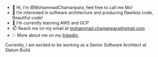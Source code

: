 - 👋 Hi, I’m @MohammadChamanpara, feel free to call me Mo!
- 👀 I’m interested in software architecture and producing flawless code, Beautiful code! 
- 🌱 I’m currently learning AWS and GCP
- 📫 Reach me on my email at mohammad.chamanpara@gmail.com
- ✨ More about me on my [linkedin](https://www.linkedin.com/in/mohammadchamanpara/). 

Currently, I am excited to be working as a Senior Software Architect at Slalom Build.

<!---
MohammadChamanpara/MohammadChamanpara is a ✨ special ✨ repository because its `README.md` (this file) appears on your GitHub profile.
You can click the Preview link to take a look at your changes.
--->
